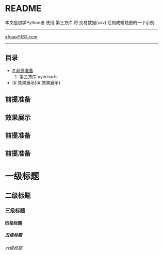 README
===========================
本文是初学Python者 使用 第三方库 将 交易数据(csv) 绘制成蜡烛图的一个示例.

****
xfgao@163.com	
****
## 目录
* [# 前提准备](#前提准备)
     1. 第三方库 pyecharts
* [# 效果展示](# 效果展示)



## 前提准备

## 效果展示


## 前提准备

## 前提准备


# 一级标题  
## 二级标题  
### 三级标题  
#### 四级标题  
##### 五级标题  
###### 六级标题  
